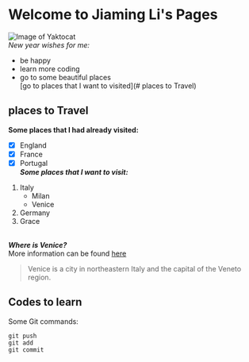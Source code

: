 # Welcome to Jiaming Li's Pages
![Image of Yaktocat](https://octodex.github.com/images/yaktocat.png) \
*New year wishes for me:*
* be happy
* learn more coding
* go to some beautiful places 
\
[go to places that I want to visited](# places to Travel)

## places to Travel
**Some places that I had already visited:**
- [x] England
- [x] France
- [x] Portugal 
\
***Some places that I want to visit:***
1. Italy
   - Milan
   - Venice
2. Germany
3. Grace

\
***Where is Venice?***
\
More information can be found [here](https://en.wikipedia.org/wiki/Venice)
>Venice is a city in northeastern Italy and the capital of the Veneto region.

## Codes to learn 
Some Git commands:
```
git push
git add
git commit
```
